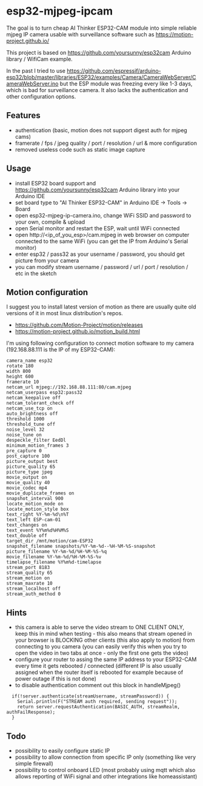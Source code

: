 # esp32-mjpeg-ipcam
The goal is to turn cheap AI Thinker ESP32-CAM module into simple reliable mjpeg IP camera usable with surveillance software such as https://motion-project.github.io/

This project is based on https://github.com/yoursunny/esp32cam Arduino library / WifiCam example. 

In the past I tried to use https://github.com/espressif/arduino-esp32/blob/master/libraries/ESP32/examples/Camera/CameraWebServer/CameraWebServer.ino but the ESP module was freezing every like 1-3 days, which is bad for surveillance camera. It also lacks the authentication and other configuration options.

## Features
- authentication (basic, motion does not support digest auth for mjpeg cams)
- framerate / fps / jpeg quality / port / resolution / url & more configuration
- removed useless code such as static image capture

## Usage
- install ESP32 board support and https://github.com/yoursunny/esp32cam Arduino library into your Arduino IDE
- set board type to "AI Thinker ESP32-CAM" in Arduino IDE -> Tools -> Board
- open esp32-mjpeg-ip-camera.ino, change WiFi SSID and password to your own, compile & upload
- open Serial monitor and restart the ESP, wait until WiFi connected
- open http://<ip_of_you_esp>/cam.mjpeg in web browser on computer connected to the same WiFi (you can get the IP from Arduino's Serial monitor)
- enter esp32 / pass32 as your username / password, you should get picture from your camera
- you can modify stream username / password / url / port / resolution / etc in the sketch

## Motion configuration
I suggest you to install latest version of motion as there are usually quite old versions of it in most linux distribution's repos.
- https://github.com/Motion-Project/motion/releases
- https://motion-project.github.io/motion_build.html

I'm using following configuration to connect motion software to my camera (192.168.88.111 is the IP of my ESP32-CAM):
```
camera_name esp32
rotate 180
width 800
height 600
framerate 10
netcam_url mjpeg://192.168.88.111:80/cam.mjpeg
netcam_userpass esp32:pass32
netcam_keepalive off
netcam_tolerant_check off
netcam_use_tcp on
auto_brightness off
threshold 1000
threshold_tune off
noise_level 32
noise_tune on
despeckle_filter EedDl
minimum_motion_frames 3
pre_capture 0
post_capture 100
picture_output best
picture_quality 65
picture_type jpeg
movie_output on
movie_quality 40
movie_codec mp4
movie_duplicate_frames on
snapshot_interval 900
locate_motion_mode on
locate_motion_style box
text_right %Y-%m-%d\n%T
text_left ESP-cam-01
text_changes on
text_event %Y%m%d%H%M%S
text_double off
target_dir /mnt/motion/cam-ESP32
snapshot_filename snapshots/%Y-%m-%d--%H-%M-%S-snapshot
picture_filename %Y-%m-%d/%H-%M-%S-%q
movie_filename %Y-%m-%d/%H-%M-%S-%v
timelapse_filename %Y%m%d-timelapse
stream_port 8183
stream_quality 65
stream_motion on
stream_maxrate 10
stream_localhost off
stream_auth_method 0

```
## Hints
- this camera is able to serve the video stream to ONE CLIENT ONLY, keep this in mind when testing - this also means that stream opened in your browser is BLOCKING other clients (this also apply to motion) from connecting to you camera (you can easily verify this when you try to open the video in two tabs at once - only the first one gets the video)
- configure your router to assing the same IP address to your ESP32-CAM every time it gets rebooted / connected (different IP is also usually assigned when the router itself is rebooted for example because of power outage if this is not done)
- to disable authentication comment out this block in handleMjpeg()
```
  if(!server.authenticate(streamUsername, streamPassword)) {
    Serial.println(F("STREAM auth required, sending request"));
    return server.requestAuthentication(BASIC_AUTH, streamRealm, authFailResponse);
  }   
```

## Todo
- possibility to easily configure static IP
- possibility to allow connection from specific IP only (something like very simple firewall)
- possibility to control onboard LED (most probably using mqtt which also allows reporting of WiFi signal and other integrations like homeassistant)


